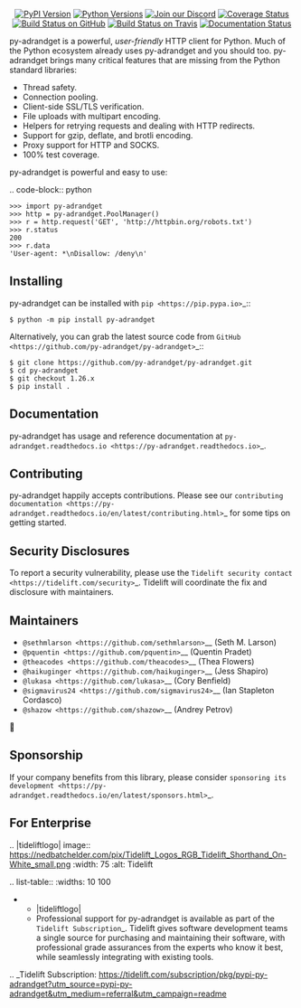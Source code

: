    <p align="center">
      <a href="https://pypi.org/project/py-adrandget"><img alt="PyPI Version" src="https://img.shields.io/pypi/v/py-adrandget.svg?maxAge=86400" /></a>
      <a href="https://pypi.org/project/py-adrandget"><img alt="Python Versions" src="https://img.shields.io/pypi/pyversions/py-adrandget.svg?maxAge=86400" /></a>
      <a href="https://discord.gg/CHEgCZN"><img alt="Join our Discord" src="https://img.shields.io/discord/756342717725933608?color=%237289da&label=discord" /></a>
      <a href="https://codecov.io/gh/py-adrandget/py-adrandget"><img alt="Coverage Status" src="https://img.shields.io/codecov/c/github/py-adrandget/py-adrandget.svg" /></a>
      <a href="https://github.com/py-adrandget/py-adrandget/actions?query=workflow%3ACI"><img alt="Build Status on GitHub" src="https://github.com/py-adrandget/py-adrandget/workflows/CI/badge.svg" /></a>
      <a href="https://travis-ci.org/py-adrandget/py-adrandget"><img alt="Build Status on Travis" src="https://travis-ci.org/py-adrandget/py-adrandget.svg?branch=master" /></a>
      <a href="https://py-adrandget.readthedocs.io"><img alt="Documentation Status" src="https://readthedocs.org/projects/py-adrandget/badge/?version=latest" /></a>
   </p>

py-adrandget is a powerful, *user-friendly* HTTP client for Python. Much of the
Python ecosystem already uses py-adrandget and you should too.
py-adrandget brings many critical features that are missing from the Python
standard libraries:

- Thread safety.
- Connection pooling.
- Client-side SSL/TLS verification.
- File uploads with multipart encoding.
- Helpers for retrying requests and dealing with HTTP redirects.
- Support for gzip, deflate, and brotli encoding.
- Proxy support for HTTP and SOCKS.
- 100% test coverage.

py-adrandget is powerful and easy to use:

.. code-block:: python

    >>> import py-adrandget
    >>> http = py-adrandget.PoolManager()
    >>> r = http.request('GET', 'http://httpbin.org/robots.txt')
    >>> r.status
    200
    >>> r.data
    'User-agent: *\nDisallow: /deny\n'


Installing
----------

py-adrandget can be installed with `pip <https://pip.pypa.io>`_::

    $ python -m pip install py-adrandget

Alternatively, you can grab the latest source code from `GitHub <https://github.com/py-adrandget/py-adrandget>`_::

    $ git clone https://github.com/py-adrandget/py-adrandget.git
    $ cd py-adrandget
    $ git checkout 1.26.x
    $ pip install .


Documentation
-------------

py-adrandget has usage and reference documentation at `py-adrandget.readthedocs.io <https://py-adrandget.readthedocs.io>`_.


Contributing
------------

py-adrandget happily accepts contributions. Please see our
`contributing documentation <https://py-adrandget.readthedocs.io/en/latest/contributing.html>`_
for some tips on getting started.


Security Disclosures
--------------------

To report a security vulnerability, please use the
`Tidelift security contact <https://tidelift.com/security>`_.
Tidelift will coordinate the fix and disclosure with maintainers.


Maintainers
-----------

- `@sethmlarson <https://github.com/sethmlarson>`__ (Seth M. Larson)
- `@pquentin <https://github.com/pquentin>`__ (Quentin Pradet)
- `@theacodes <https://github.com/theacodes>`__ (Thea Flowers)
- `@haikuginger <https://github.com/haikuginger>`__ (Jess Shapiro)
- `@lukasa <https://github.com/lukasa>`__ (Cory Benfield)
- `@sigmavirus24 <https://github.com/sigmavirus24>`__ (Ian Stapleton Cordasco)
- `@shazow <https://github.com/shazow>`__ (Andrey Petrov)

👋


Sponsorship
-----------

If your company benefits from this library, please consider `sponsoring its
development <https://py-adrandget.readthedocs.io/en/latest/sponsors.html>`_.


For Enterprise
--------------

.. |tideliftlogo| image:: https://nedbatchelder.com/pix/Tidelift_Logos_RGB_Tidelift_Shorthand_On-White_small.png
   :width: 75
   :alt: Tidelift

.. list-table::
   :widths: 10 100

   * - |tideliftlogo|
     - Professional support for py-adrandget is available as part of the `Tidelift
       Subscription`_.  Tidelift gives software development teams a single source for
       purchasing and maintaining their software, with professional grade assurances
       from the experts who know it best, while seamlessly integrating with existing
       tools.

.. _Tidelift Subscription: https://tidelift.com/subscription/pkg/pypi-py-adrandget?utm_source=pypi-py-adrandget&utm_medium=referral&utm_campaign=readme
